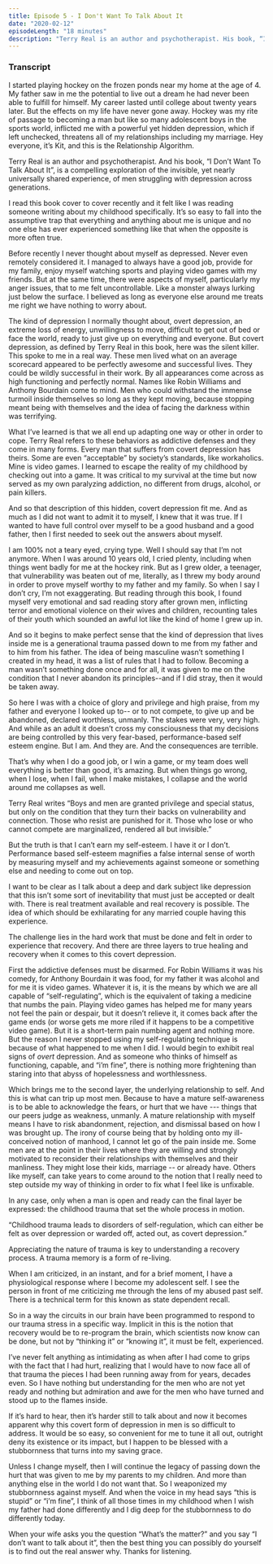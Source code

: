 ```yaml
---
title: Episode 5 - I Don't Want To Talk About It
date: "2020-02-12"
episodeLength: "18 minutes"
description: "Terry Real is an author and psychotherapist. His book, “I Don’t Want To Talk About It”, is a compelling exploration of the invisible, yet nearly universally shared experience, of men struggling with depression across generations. In this episode, I talk about my own struggle with these feelings and what it means to take action."
---
```


### Transcript

I started playing hockey on the frozen ponds near my home at the age of 4. My father saw in me the potential to live out a dream he had never been able to fulfill for himself. My career lasted until college about twenty years later. But the effects on my life have never gone away. Hockey was my rite of passage to becoming a man but like so many adolescent boys in the sports world, inflicted me with a powerful yet hidden depression, which if left unchecked, threatens all of my relationships including my marriage. Hey everyone, it’s Kit, and this is the Relationship Algorithm.

Terry Real is an author and psychotherapist. And his book, “I Don’t Want To Talk About It”, is a compelling exploration of the invisible, yet nearly universally shared experience, of men struggling with depression across generations.

I read this book cover to cover recently and it felt like I was reading someone writing about my childhood specifically. It’s so easy to fall into the assumptive trap that everything and anything about me is unique and no one else has ever experienced something like that when the opposite is more often true.

Before recently I never thought about myself as depressed. Never even remotely considered it. I managed to always have a good job, provide for my family, enjoy myself watching sports and playing video games with my friends. But at the same time, there were aspects of myself, particularly my anger issues, that to me felt uncontrollable. Like a monster always lurking just below the surface. I believed as long as everyone else around me treats me right we have nothing to worry about.

The kind of depression I normally thought about, overt depression, an extreme loss of energy, unwillingness to move, difficult to get out of bed or face the world, ready to just give up on everything and everyone. But covert depression, as defined by Terry Real in this book, here was the silent killer. This spoke to me in a real way. These men lived what on an average scorecard appeared to be perfectly awesome and successful lives. They could be wildly successful in their work. By all appearances come across as high functioning and perfectly normal. Names like Robin Williams and Anthony Bourdain come to mind. Men who could withstand the immense turmoil inside themselves so long as they kept moving, because stopping meant being with themselves and the idea of facing the darkness within was terrifying.

What I’ve learned is that we all end up adapting one way or other in order to cope. Terry Real refers to these behaviors as addictive defenses and they come in many forms. Every man that suffers from covert depression has theirs. Some are even “acceptable” by society’s standards, like workaholics. Mine is video games. I learned to escape the reality of my childhood by checking out into a game. It was critical to my survival at the time but now served as my own paralyzing addiction, no different from drugs, alcohol, or pain killers.

And so that description of this hidden, covert depression fit me. And as much as I did not want to admit it to myself, I knew that it was true. If I wanted to have full control over myself to be a good husband and a good father, then I first needed to seek out the answers about myself.

I am 100% not a teary eyed, crying type. Well I should say that I’m not anymore. When I was around 10 years old, I cried plenty, including when things went badly for me at the hockey rink. But as I grew older, a teenager, that vulnerability was beaten out of me, literally, as I threw my body around in order to prove myself worthy to my father and my family. So when I say I don’t cry, I’m not exaggerating. But reading through this book, I found myself very emotional and sad reading story after grown men, inflicting terror and emotional violence on their wives and children, recounting tales of their youth which sounded an awful lot like the kind of home I grew up in.

And so it begins to make perfect sense that the kind of depression that lives inside me is a generational trauma passed down to me from my father and to him from his father. The idea of being masculine wasn’t something I created in my head, it was a list of rules that I had to follow. Becoming a man wasn’t something done once and for all, it was given to me on the condition that I never abandon its principles--and if I did stray, then it would be taken away.

So here I was with a choice of glory and privilege and high praise, from my father and everyone I looked up to-- or to not compete, to give up and be abandoned, declared worthless, unmanly. The stakes were very, very high. And while as an adult it doesn’t cross my consciousness that my decisions are being controlled by this very fear-based, performance-based self esteem engine. But I am. And they are. And the consequences are terrible.

That’s why when I do a good job, or I win a game, or my team does well everything is better than good, it’s amazing. But when things go wrong, when I lose, when I fail, when I make mistakes, I collapse and the world around me collapses as well.

Terry Real writes “Boys and men are granted privilege and special status, but only on the condition that they turn their backs on vulnerability and connection. Those who resist are punished for it. Those who lose or who cannot compete are marginalized, rendered all but invisible.”

But the truth is that I can’t earn my self-esteem. I have it or I don’t. Performance based self-esteem magnifies a false internal sense of worth by measuring myself and my achievements against someone or something else and needing to come out on top.

I want to be clear as I talk about a deep and dark subject like depression that this isn’t some sort of inevitability that must just be accepted or dealt with. There is real treatment available and real recovery is possible. The idea of which should be exhilarating for any married couple having this experience.

The challenge lies in the hard work that must be done and felt in order to experience that recovery. And there are three layers to true healing and recovery when it comes to this covert depression.

First the addictive defenses must be disarmed. For Robin Williams it was his comedy, for Anthony Bourdain it was food, for my father it was alcohol and for me it is video games. Whatever it is, it is the means by which we are all capable of “self-regulating”, which is the equivalent of taking a medicine that numbs the pain. Playing video games has helped me for many years not feel the pain or despair, but it doesn’t relieve it, it comes back after the game ends (or worse gets me more riled if it happens to be a competitive video game). But it is a short-term pain numbing agent and nothing more. But the reason I never stopped using my self-regulating technique is because of what happened to me when I did. I would begin to exhibit real signs of *overt* depression. And as someone who thinks of himself as functioning, capable, and “i’m fine”, there is nothing more frightening than staring into that abyss of hopelessness and worthlessness.

Which brings me to the second layer, the underlying relationship to self. And this is what can trip up most men. Because to have a mature self-awareness is to be able to acknowledge the fears, or hurt that we have --- things that our peers judge as weakness, unmanly. A mature relationship with myself means I have to risk abandonment, rejection, and dismissal based on how I was brought up. The irony of course being that by holding onto my ill-conceived notion of manhood, I cannot let go of the pain inside me. Some men are at the point in their lives where they are willing and strongly motivated to reconsider their relationships with themselves and their manliness. They might lose their kids, marriage -- or already have. Others like myself, can take years to come around to the notion that I really need to step outside my way of thinking in order to fix what I feel like is unfixable.

In any case, only when a man is open and ready can the final layer be expressed: the childhood trauma that set the whole process in motion.

“Childhood trauma leads to disorders of self-regulation, which can either be felt as over depression or warded off, acted out, as covert depression.”

Appreciating the nature of trauma is key to understanding a recovery process. A trauma memory is a form of re-living.

When I am criticized, in an instant, and for a brief moment, I have a physiological response where I become my adolescent self. I see the person in front of me criticizing me through the lens of my abused past self. There is a technical term for this known as state dependent recall.

So in a way the circuits in our brain have been programmed to respond to our trauma stress in a specific way. Implicit in this is the notion that recovery would be to re-program the brain, which scientists now know can be done, but not by “thinking it” or “knowing it”, it must be felt, experienced.

I’ve never felt anything as intimidating as when after I had come to grips with the fact that I had hurt, realizing that I would have to now face all of that trauma the pieces I had been running away from for years, decades even. So I have nothing but understanding for the men who are not yet ready and nothing but admiration and awe for the men who have turned and stood up to the flames inside.

If it’s hard to hear, then it’s harder still to talk about and now it becomes apparent why this covert form of depression in men is so difficult to address. It would be so easy, so convenient for me to tune it all out, outright deny its existence or its impact, but I happen to be blessed with a stubbornness that turns into my saving grace.

Unless I change myself, then I will continue the legacy of passing down the hurt that was given to me by my parents to my children. And more than anything else in the world I do not want that. So I weaponized my stubbornness against myself. And when the voice in my head says “this is stupid” or “i’m fine”, I think of all those times in my childhood when I wish my father had done differently and I dig deep for the stubbornness to do differently today.

When your wife asks you the question “What’s the matter?” and you say “I don’t want to talk about it”, then the best thing you can possibly do yourself is to find out the real answer why. Thanks for listening.
